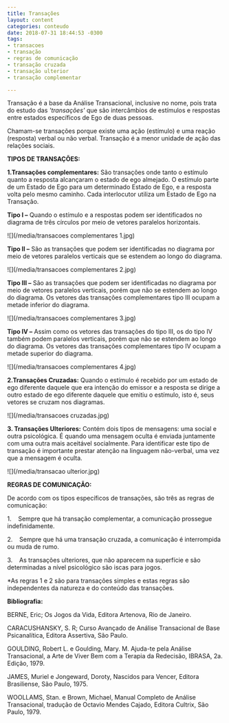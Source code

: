 ```yaml
---
title: Transações
layout: content
categories: conteudo
date: 2018-07-31 18:44:53 -0300
tags:
- transacoes
- transação
- regras de comunicação
- transação cruzada
- transação ulterior
- transação complementar

---
```

Transação é a base da Análise Transacional, inclusive no nome, pois trata do estudo das _'transações'_ que são intercâmbios de estímulos e respostas entre estados específicos de Ego de duas pessoas. 

Chamam-se transações porque existe uma ação (estímulo) e uma reação (resposta) verbal ou não verbal. Transação é a menor unidade de ação das relações sociais. 

**TIPOS DE TRANSAÇÕES:**

**1.Transações complementares:** São transações onde tanto o estímulo quanto a resposta alcançaram o estado de ego almejado. O estímulo parte de um Estado de Ego para um determinado Estado de Ego, e a resposta volta pelo mesmo caminho. Cada interlocutor utiliza um Estado de Ego na Transação. 

**Tipo I –** Quando o estímulo e a respostas podem ser identificados no diagrama de três círculos por meio de vetores paralelos horizontais. 

![](/media/transacoes complementares 1.jpg)

**Tipo II –** São as transações que podem ser identificadas no diagrama por meio de vetores paralelos verticais que se estendem ao longo do diagrama. 

![](/media/transacoes complementares 2.jpg)

**Tipo III –** São as transações que podem ser identificadas no diagrama por meio de vetores paralelos verticais, porém que não se estendem ao longo do diagrama. Os vetores das transações complementares tipo III ocupam a metade inferior do diagrama.

![](/media/transacoes complementares 3.jpg)    

**Tipo IV –** Assim como os vetores das transações do tipo III, os do tipo IV também podem paralelos verticais, porém que não se estendem ao longo do diagrama. Os vetores das transações complementares tipo IV ocupam a metade superior do diagrama.

![](/media/transacoes complementares 4.jpg)

**2.Transações Cruzadas:** Quando o estímulo é recebido por um estado de ego diferente daquele que era intenção do emissor e a resposta se dirige a outro estado de ego diferente daquele que emitiu o estímulo, isto é, seus vetores se cruzam nos diagramas. 

![](/media/transacoes cruzadas.jpg)

**3. Transações Ulteriores:** Contém dois tipos de mensagens: uma social e outra psicológica. É quando uma mensagem oculta é enviada juntamente com uma outra mais aceitável socialmente. Para identificar este tipo de transação é importante prestar atenção na linguagem não-verbal, uma vez que a mensagem é oculta. 

![](/media/transacao ulterior.jpg)

**REGRAS DE COMUNICAÇÃO:**

De acordo com os tipos específicos de transações, são três as regras de comunicação:

1\.    Sempre que há transação complementar, a comunicação prossegue indefinidamente.

2\.    Sempre que há uma transação cruzada, a comunicação é interrompida ou muda de rumo.

3\.    As transações ulteriores, que não aparecem na superfície e são determinadas a nível psicológico são iscas para jogos.

\*As regras 1 e 2 são para transações simples e estas regras são independentes da natureza e do conteúdo das transações.

**Bibliografia:**

BERNE, Eric; Os Jogos da Vida, Editora Artenova, Rio de Janeiro. 

CARACUSHANSKY, S. R; Curso Avançado de Análise Transacional de Base Psicanalítica, Editora Assertiva, São Paulo. 

GOULDING, Robert L. e Goulding, Mary. M. Ajuda-te pela Análise Transacional, a Arte de Viver Bem com a Terapia da Redecisão, IBRASA, 2a. Edição, 1979. 

JAMES, Muriel e Jongeward, Doroty, Nascidos para Vencer, Editora Brasiliense, São Paulo, 1975.

WOOLLAMS, Stan. e Brown, Michael, Manual Completo de Análise Transacional, tradução de Octavio Mendes Cajado, Editora Cultrix, São Paulo, 1979.